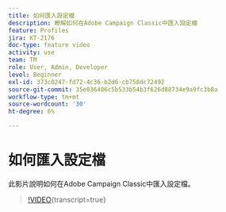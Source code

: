 ```yaml
---
title: 如何匯入設定檔
description: 瞭解如何在Adobe Campaign Classic中匯入設定檔
feature: Profiles
jira: KT-2176
doc-type: feature video
activity: use
team: TM
role: User, Admin, Developer
level: Beginner
exl-id: 373c0247-fd72-4c36-b2d6-cb758dc72492
source-git-commit: 35e036486c5b533b54b3f626d88734e9a9fc3b8a
workflow-type: tm+mt
source-wordcount: '30'
ht-degree: 6%

---
```


# 如何匯入設定檔

此影片說明如何在Adobe Campaign Classic中匯入設定檔。

>[!VIDEO](https://video.tv.adobe.com/v/25608?quality=12&learn=on){transcript=true}
